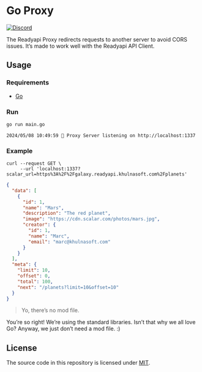 # Go Proxy

[![Discord](https://img.shields.io/discord/1135330207960678410?style=flat&color=5865F2)](https://discord.gg/scalar)

The Readyapi Proxy redirects requests to another server to avoid CORS issues. It’s made to work well with the Readyapi API Client.

## Usage

### Requirements

- [Go](https://go.dev/)

### Run

```bash
go run main.go
```

```
2024/05/08 10:49:59 🥤 Proxy Server listening on http://localhost:1337
```

### Example

```
curl --request GET \
     --url 'localhost:1337?scalar_url=https%3A%2F%2Fgalaxy.readyapi.khulnasoft.com%2Fplanets'
```

```json
{
  "data": [
    {
      "id": 1,
      "name": "Mars",
      "description": "The red planet",
      "image": "https://cdn.scalar.com/photos/mars.jpg",
      "creator": {
        "id": 1,
        "name": "Marc",
        "email": "marc@khulnasoft.com"
      }
    }
  ],
  "meta": {
    "limit": 10,
    "offset": 0,
    "total": 100,
    "next": "/planets?limit=10&offset=10"
  }
}
```

> Yo, there’s no mod file.

You’re so right! We’re using the standard libraries. Isn’t that why we all love Go? Anyway, we just don’t need a mod file. :)

## License

The source code in this repository is licensed under [MIT](https://github.com/khulnasoft/readyapi.js/blob/main/LICENSE).
